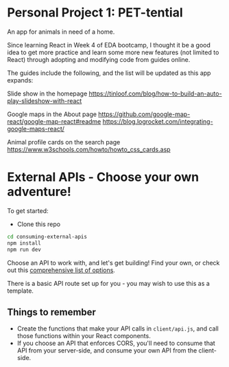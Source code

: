 # Personal Project 1: PET-tential

An app for animals in need of a home. 

Since learning React in Week 4 of EDA bootcamp, I thought it be a good idea
to get more practice and learn some more new features (not limited to React) through adopting and modifying code from guides online. 

The guides include the following, and the list will be updated as this app expands: 

Slide show in the homepage
https://tinloof.com/blog/how-to-build-an-auto-play-slideshow-with-react

Google maps in the About page 
https://github.com/google-map-react/google-map-react#readme
https://blog.logrocket.com/integrating-google-maps-react/

Animal profile cards on the search page
https://www.w3schools.com/howto/howto_css_cards.asp


# External APIs - Choose your own adventure!

To get started: 

* Clone this repo

```sh
cd consuming-external-apis
npm install
npm run dev
```

Choose an API to work with, and let's get building! Find your own, or check out this [comprehensive list of options](https://github.com/public-apis/public-apis).

There is a basic API route set up for you - you may wish to use this as a template.

## Things to remember
* Create the functions that make your API calls in `client/api.js`, and call those functions within your React components.
* If you choose an API that enforces CORS, you'll need to consume that API from your server-side, and consume your own API from the client-side.



